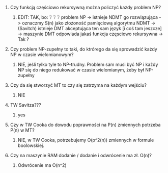 1. Czy funkcją częściowo rekursywną można policzyć każdy problem NP?
	1. EDIT: TAK, bo: ❔ ❔ ❔ 
		problem NP -> istnieje NDMT go rozwiązująca -> oznaczmy S(n) jako złożoność pamięciową algorytmu NDMT -> (Savitch) istnieje DMT akceptująca ten sam język [i coś tam jeszcze] -> maszynie DMT odpowiada jakaś funkcja częsciowo rekursywna -> Tak ?

2. Czy problem NP-zupełny to taki, do ktrórego da się sprowadzić każdy NP w czasie wielomianowym?
	1. NIE, jeśli tylko tyle to NP-trudny. Problem sam musi być NP i każdy NP się do niego redukować w czasie wielomianym, żeby był NP-zupełny

3. Czy da się stworzyć MT to czy się zatrzyma na każdym wejściu?
	1. NIE

4. TW Savitza??? 
	1. yes

5. Czy w TW Cooka do dowodu poprawności na P(n) zmiennych potrzeba P(n) w MT?
	1. NIE, w TW Cooka, potrzebujemy O(p^2(n)) zmiennych w formule boolowskiej.

6. Czy na maszynie RAM dodanie / dodanie i odwrócenie ma zł. O(n)?
	1. Odwrócenie ma O(n^2)